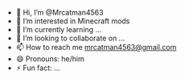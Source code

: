 - 👋 Hi, I’m @Mrcatman4563
- 👀 I’m interested in Minecraft mods
- 🌱 I’m currently learning ...
- 💞️ I’m looking to collaborate on ...
- 📫 How to reach me mrcatman4563@gmail.com 
- 😄 Pronouns: he/him
- ⚡ Fun fact: ...

<!---
Mrcatman4563/Mrcatman4563 is a ✨ special ✨ repository because its `README.md` (this file) appears on your GitHub profile.
You can click the Preview link to take a look at your changes.
--->
